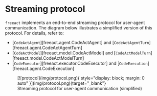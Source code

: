 # Streaming protocol

`freeact` implements an end-to-end streaming protocol for user-agent communication. The diagram below illustrates a simplified version of this protocol. For details, refer to:

- [`CodeActAgent`][freeact.agent.CodeActAgent] and [`CodeActAgentTurn`][freeact.agent.CodeActAgentTurn]
- [`CodeActModel`][freeact.model.CodeActModel] and [`CodeActModelTurn`][freeact.model.CodeActModelTurn]
- [`CodeExecutor`][freeact.executor.CodeExecutor] and [`CodeExecution`][freeact.agent.CodeExecution]

<figure markdown>
  [![protocol](img/protocol.png){ style="display: block; margin: 0 auto" }](img/protocol.png){target="_blank"}
  <figcaption>Streaming protocol for user-agent communication (simplified)</figcaption>
</figure>
